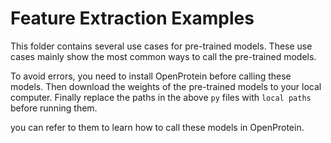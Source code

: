 # Feature Extraction Examples

This folder contains several use cases for pre-trained models. These use cases mainly show the most common ways to call the pre-trained models.

To avoid errors, you need to install OpenProtein before calling these models. Then download the weights of the pre-trained models to your local computer. Finally replace the paths in the above `py` files with `local paths` before running them.

you can refer to them to learn how to call these models in OpenProtein.
